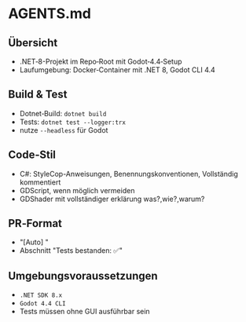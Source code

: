 # AGENTS.md

## Übersicht
- .NET‑8-Projekt im Repo‑Root mit Godot‑4.4‑Setup
- Laufumgebung: Docker‑Container mit .NET 8, Godot CLI 4.4

## Build & Test
- Dotnet‑Build: `dotnet build`
- Tests: `dotnet test --logger:trx`
- nutze `--headless` für Godot 

## Code‑Stil
- C#: StyleCop-Anweisungen, Benennungskonventionen, Vollständig kommentiert
- GDScript, wenn möglich vermeiden
- GDShader mit vollständiger erklärung was?,wie?,warum?

## PR‑Format
- "[Auto] <Kurzbeschreibung>"
- Abschnitt "Tests bestanden: ✅"

## Umgebungsvoraussetzungen
- `.NET SDK 8.x`
- `Godot 4.4 CLI`
- Tests müssen ohne GUI ausführbar sein

